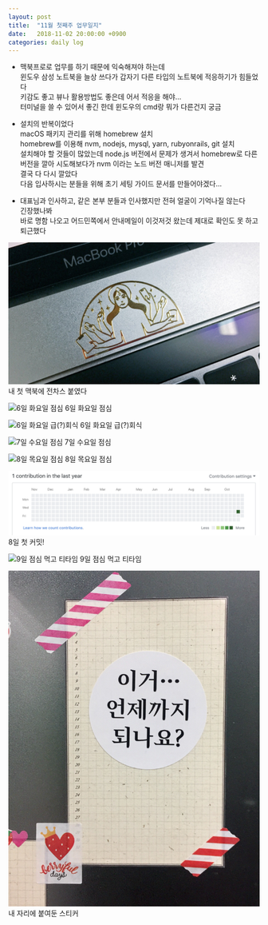 ```yaml
---
layout: post
title:  "11월 첫째주 업무일지"
date:   2018-11-02 20:00:00 +0900
categories: daily log
---
```

* 맥북프로로 업무를 하기 때문에 익숙해져야 하는데  
윈도우 삼성 노트북을 늘상 쓰다가 갑자기 다른 타입의 노트북에 적응하기가 힘들었다  
키감도 좋고 뷰나 활용방법도 좋은데 어서 적응을 해야...  
터미널을 쓸 수 있어서 좋긴 한데 윈도우의 cmd랑 뭐가 다른건지 궁금  

* 설치의 반복이었다  
macOS 패키지 관리를 위해 homebrew 설치  
homebrew를 이용해 nvm, nodejs, mysql, yarn, rubyonrails, git 설치  
설치해야 할 것들이 많았는데 node.js 버전에서 문제가 생겨서 homebrew로 다른 버전을 깔아 시도해보다가 nvm 이라는 노드 버전 매니저를 발견  
결국 다 다시 깔았다  
다음 입사하시는 분들을 위해 초기 세팅 가이드 문서를 만들어야겠다...  

* 대표님과 인사하고, 같은 본부 분들과 인사했지만 전혀 얼굴이 기억나질 않는다  
긴장했나봐  
바로 명함 나오고 어드민쪽에서 안내메일이 이것저것 왔는데 제대로 확인도 못 하고 퇴근했다  


![내 첫 맥북에 전차스 붙였다](/assets/1105.jpg)
내 첫 맥북에 전차스 붙였다  

![6일 화요일 점심](/assets/1106-1.jpg)
6일 화요일 점심  

![6일 화요일 급(?)회식](/assets/1106-2.jpg)
6일 화요일 급(?)회식

![7일 수요일 점심](/assets/1107.jpg)
7일 수요일 점심  

![8일 목요일 점심](/assets/1108.jpg)
8일 목요일 점심  

![8일 첫 커밋!](/assets/1108.png)
8일 첫 커밋!

![9일 점심 먹고 티타임](/assets/1109.jpg)
9일 점심 먹고 티타임

![내 자리에 붙여둔 스티커](/assets/mydesk.jpg)
내 자리에 붙여둔 스티커
